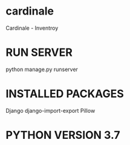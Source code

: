 # cardinale
Cardinale - Inventroy


# RUN SERVER
 python manage.py runserver
 
# INSTALLED PACKAGES
 Django
 django-import-export
 Pillow
 
# PYTHON VERSION 3.7
